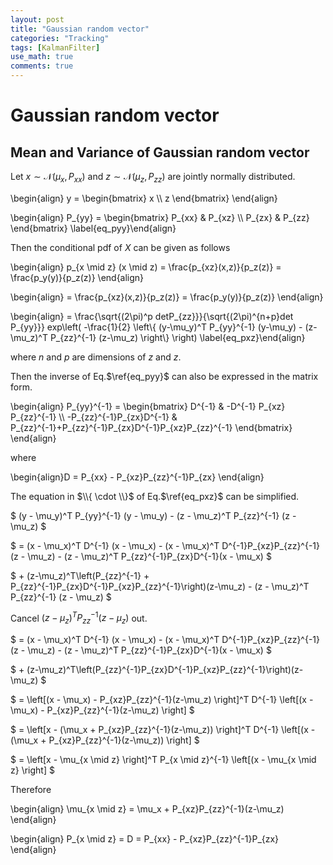 ```yaml
---
layout: post
title: "Gaussian random vector"
categories: "Tracking"
tags: [KalmanFilter]
use_math: true
comments: true
---
```


# Gaussian random vector

## Mean and Variance of Gaussian random vector

Let $x \sim \mathcal{N}\left(\mu_x, P_{xx}\right)$ and $z \sim \mathcal{N}\left(\mu_z, P_{zz}\right)$ are jointly normally distributed.

\begin{align} y = \begin{bmatrix} x \\\\ z \end{bmatrix} \end{align}

\begin{align} P_{yy} = \begin{bmatrix} P_{xx} & P_{xz} \\\\ P_{zx} & P_{zz} \end{bmatrix} \label{eq_pyy}\end{align}


Then the conditional pdf of $X$ can be given as follows

\begin{align} p_{x \mid z} (x \mid z) = \frac{p_{xz}(x,z)}{p_z(z)} = \frac{p_y(y)}{p_z(z)} \end{align}

\begin{align} = \frac{p_{xz}(x,z)}{p_z(z)} = \frac{p_y(y)}{p_z(z)} \end{align}

\begin{align} = \frac{\sqrt{(2\pi)^p detP_{zz}}}{\sqrt{(2\pi)^{n+p}det P_{yy}}} exp\left( -\frac{1}{2} \left\\{  (y-\mu_y)^T P_{yy}^{-1} (y-\mu_y) - (z-\mu_z)^T P_{zz}^{-1} (z-\mu_z) \right\\} \right) \label{eq_pxz}\end{align}

where $n$ and $p$ are dimensions of $z$ and $z$.

Then the inverse of Eq.$\ref{eq_pyy}$ can also be expressed in the matrix form.

\begin{align} P_{yy}^{-1} = \begin{bmatrix} D^{-1} & -D^{-1} P_{xz} P_{zz}^{-1} \\\\ -P_{zz}^{-1}P_{zx}D^{-1} & P_{zz}^{-1}+P_{zz}^{-1}P_{zx}D^{-1}P_{xz}P_{zz}^{-1} \end{bmatrix} \end{align}

where

\begin{align}D = P_{xx} - P_{xz}P_{zz}^{-1}P_{zx} \end{align}

The equation in $\\{ \cdot \\}$ of Eq.$\ref{eq_pxz}$ can be simplified.

$ (y - \mu_y)^T P_{yy}^{-1} (y - \mu_y) - (z - \mu_z)^T P_{zz}^{-1} (z - \mu_z) $

$ = (x - \mu_x)^T D^{-1} (x - \mu_x) - (x - \mu_x)^T D^{-1}P_{xz}P_{zz}^{-1} (z - \mu_z) - (z - \mu_z)^T P_{zz}^{-1}P_{zx}D^{-1}(x - \mu_x) $

$ + (z-\mu_z)^T\left(P_{zz}^{-1} + P_{zz}^{-1}P_{zx}D^{-1}P_{xz}P_{zz}^{-1}\right)(z-\mu_z) - (z - \mu_z)^T P_{zz}^{-1} (z - \mu_z) $

Cancel $(z - \mu_z)^T P_{zz}^{-1} (z - \mu_z)$ out.

$ = (x - \mu_x)^T D^{-1} (x - \mu_x) - (x - \mu_x)^T D^{-1}P_{xz}P_{zz}^{-1} (z - \mu_z) - (z - \mu_z)^T P_{zz}^{-1}P_{zx}D^{-1}(x - \mu_x) $

$ + (z-\mu_z)^T\left(P_{zz}^{-1}P_{zx}D^{-1}P_{xz}P_{zz}^{-1}\right)(z-\mu_z) $

$ = \left[(x - \mu_x) - P_{xz}P_{zz}^{-1}(z-\mu_z) \right]^T D^{-1} \left[(x - \mu_x) - P_{xz}P_{zz}^{-1}(z-\mu_z) \right] $

$ = \left[x - (\mu_x + P_{xz}P_{zz}^{-1}(z-\mu_z)) \right]^T D^{-1} \left[(x - (\mu_x + P_{xz}P_{zz}^{-1}(z-\mu_z)) \right] $

$ = \left[x - \mu_{x \mid z} \right]^T P_{x \mid z}^{-1} \left[(x - \mu_{x \mid z} \right] $

Therefore

\begin{align} \mu_{x \mid z} = \mu_x + P_{xz}P_{zz}^{-1}(z-\mu_z) \end{align}

\begin{align} P_{x \mid z} = D = P_{xx} - P_{xz}P_{zz}^{-1}P_{zx} \end{align}